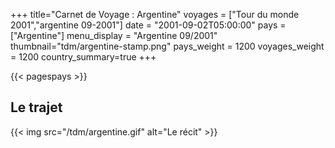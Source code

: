 +++
title="Carnet de Voyage : Argentine"
voyages = ["Tour du monde 2001","argentine 09-2001"]
date = "2001-09-02T05:00:00"
pays = ["Argentine"]
menu_display = "Argentine 09/2001"
thumbnail="tdm/argentine-stamp.png"
pays_weight = 1200
voyages_weight = 1200
country_summary=true
+++

{{< pagespays >}}
## Le trajet
{{< img src="/tdm/argentine.gif" alt="Le récit" >}}